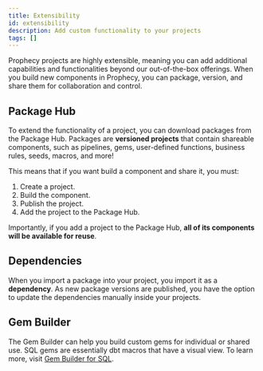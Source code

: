 ```yaml
---
title: Extensibility
id: extensibility
description: Add custom functionality to your projects
tags: []
---
```


Prophecy projects are highly extensible, meaning you can add additional capabilities and functionalities beyond our out-of-the-box offerings. When you build new components in Prophecy, you can package, version, and share them for collaboration and control.

## Package Hub

To extend the functionality of a project, you can download packages from the Package Hub. Packages are **versioned projects** that contain shareable components, such as pipelines, gems, user-defined functions, business rules, seeds, macros, and more!

This means that if you want build a component and share it, you must:

1. Create a project.
1. Build the component.
1. Publish the project.
1. Add the project to the Package Hub.

Importantly, if you add a project to the Package Hub, **all of its components will be available for reuse**.

## Dependencies

When you import a package into your project, you import it as a **dependency**. As new package versions are published, you have the option to update the dependencies manually inside your projects.

## Gem Builder

The Gem Builder can help you build custom gems for individual or shared use. SQL gems are essentially dbt macros that have a visual view. To learn more, visit [Gem Builder for SQL](/extensibility/gem-builder/sql-gem-builder).
